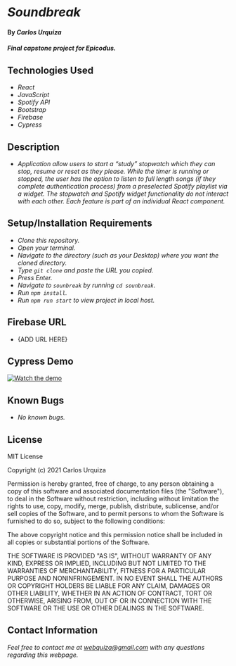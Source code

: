 # _Soundbreak_

#### By _**Carlos Urquiza**_

#### _Final capstone project for Epicodus._

## Technologies Used

- _React_
- _JavaScript_
- _Spotify API_
- _Bootstrap_
- _Firebase_
- _Cypress_

## Description

- _Application allow users to start a “study” stopwatch which they can stop, resume or reset as they please. While the timer is running or stopped, the user has the option to listen to full length songs (if they complete authentication process) from a preselected Spotify playlist via a widget. The stopwatch and Spotify widget functionality do not interact with each other. Each feature is part of an individual React component._

## Setup/Installation Requirements

- _Clone this repository._
- _Open your terminal._
- _Navigate to the directory (such as your Desktop) where you want the cloned directory._
- _Type `git clone` and paste the URL you copied._
- _Press Enter._
- _Navigate to `sounbreak` by running `cd sounbreak`._
- _Run `npm install`._
- _Run `npm run start` to view project in local host._

## Firebase URL

- {ADD URL HERE}

## Cypress Demo

[![Watch the demo](https://img.youtube.com/vi/G22_jhwvQYs/0.jpg)](https://www.youtube.com/watch?v=G22_jhwvQYs)

## Known Bugs

- _No known bugs._

## License

MIT License

Copyright (c) 2021 Carlos Urquiza

Permission is hereby granted, free of charge, to any person obtaining a copy
of this software and associated documentation files (the "Software"), to deal
in the Software without restriction, including without limitation the rights
to use, copy, modify, merge, publish, distribute, sublicense, and/or sell
copies of the Software, and to permit persons to whom the Software is
furnished to do so, subject to the following conditions:

The above copyright notice and this permission notice shall be included in all
copies or substantial portions of the Software.

THE SOFTWARE IS PROVIDED "AS IS", WITHOUT WARRANTY OF ANY KIND, EXPRESS OR
IMPLIED, INCLUDING BUT NOT LIMITED TO THE WARRANTIES OF MERCHANTABILITY,
FITNESS FOR A PARTICULAR PURPOSE AND NONINFRINGEMENT. IN NO EVENT SHALL THE
AUTHORS OR COPYRIGHT HOLDERS BE LIABLE FOR ANY CLAIM, DAMAGES OR OTHER
LIABILITY, WHETHER IN AN ACTION OF CONTRACT, TORT OR OTHERWISE, ARISING FROM,
OUT OF OR IN CONNECTION WITH THE SOFTWARE OR THE USE OR OTHER DEALINGS IN THE
SOFTWARE.

## Contact Information

_Feel free to contact me at webquiza@gmail.com with any questions regarding this webpage._
